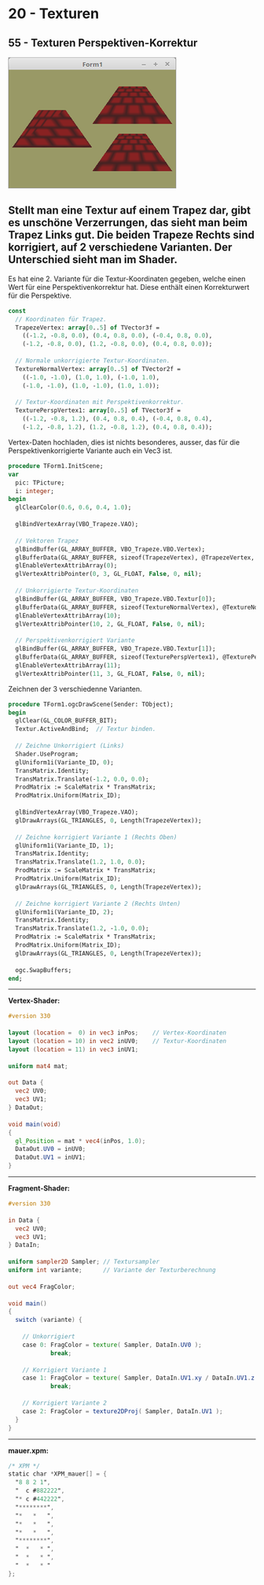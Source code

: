 # 20 - Texturen
## 55 - Texturen Perspektiven-Korrektur

![image.png](image.png)

Stellt man eine Textur auf einem Trapez dar, gibt es unschöne Verzerrungen, das sieht man beim Trapez Links gut.
Die beiden Trapeze Rechts sind korrigiert, auf 2 verschiedene Varianten. Der Unterschied sieht man im Shader.
---
Es hat eine 2. Variante für die Textur-Koordinaten gegeben, welche einen Wert für eine Perspektivenkorrektur hat.
Diese enthält einen Korrekturwert für die Perspektive.

```pascal
const
  // Koordinaten für Trapez.
  TrapezeVertex: array[0..5] of TVector3f =
    ((-1.2, -0.8, 0.0), (0.4, 0.8, 0.0), (-0.4, 0.8, 0.0),
    (-1.2, -0.8, 0.0), (1.2, -0.8, 0.0), (0.4, 0.8, 0.0));

  // Normale unkorrigierte Textur-Koordinaten.
  TextureNormalVertex: array[0..5] of TVector2f =
    ((-1.0, -1.0), (1.0, 1.0), (-1.0, 1.0),
    (-1.0, -1.0), (1.0, -1.0), (1.0, 1.0));

  // Textur-Koordinaten mit Perspektivenkorrektur.
  TexturePerspVertex1: array[0..5] of TVector3f =
    ((-1.2, -0.8, 1.2), (0.4, 0.8, 0.4), (-0.4, 0.8, 0.4),
    (-1.2, -0.8, 1.2), (1.2, -0.8, 1.2), (0.4, 0.8, 0.4));
```

Vertex-Daten hochladen, dies ist nichts besonderes, ausser, das für die Perspektivenkorrigierte Variante auch ein Vec3 ist.

```pascal
procedure TForm1.InitScene;
var
  pic: TPicture;
  i: integer;
begin
  glClearColor(0.6, 0.6, 0.4, 1.0);

  glBindVertexArray(VBO_Trapeze.VAO);

  // Vektoren Trapez
  glBindBuffer(GL_ARRAY_BUFFER, VBO_Trapeze.VBO.Vertex);
  glBufferData(GL_ARRAY_BUFFER, sizeof(TrapezeVertex), @TrapezeVertex, GL_STATIC_DRAW);
  glEnableVertexAttribArray(0);
  glVertexAttribPointer(0, 3, GL_FLOAT, False, 0, nil);

  // Unkorrigierte Textur-Koordinaten
  glBindBuffer(GL_ARRAY_BUFFER, VBO_Trapeze.VBO.Textur[0]);
  glBufferData(GL_ARRAY_BUFFER, sizeof(TextureNormalVertex), @TextureNormalVertex, GL_STATIC_DRAW);
  glEnableVertexAttribArray(10);
  glVertexAttribPointer(10, 2, GL_FLOAT, False, 0, nil);

  // Perspektivenkorrigiert Variante
  glBindBuffer(GL_ARRAY_BUFFER, VBO_Trapeze.VBO.Textur[1]);
  glBufferData(GL_ARRAY_BUFFER, sizeof(TexturePerspVertex1), @TexturePerspVertex1, GL_STATIC_DRAW);
  glEnableVertexAttribArray(11);
  glVertexAttribPointer(11, 3, GL_FLOAT, False, 0, nil);
```

Zeichnen der 3 verschiedenne Varianten.

```pascal
procedure TForm1.ogcDrawScene(Sender: TObject);
begin
  glClear(GL_COLOR_BUFFER_BIT);
  Textur.ActiveAndBind;  // Textur binden.

  // Zeichne Unkorrigiert (Links)
  Shader.UseProgram;
  glUniform1i(Variante_ID, 0);
  TransMatrix.Identity;
  TransMatrix.Translate(-1.2, 0.0, 0.0);
  ProdMatrix := ScaleMatrix * TransMatrix;
  ProdMatrix.Uniform(Matrix_ID);

  glBindVertexArray(VBO_Trapeze.VAO);
  glDrawArrays(GL_TRIANGLES, 0, Length(TrapezeVertex));

  // Zeichne korrigiert Variante 1 (Rechts Oben)
  glUniform1i(Variante_ID, 1);
  TransMatrix.Identity;
  TransMatrix.Translate(1.2, 1.0, 0.0);
  ProdMatrix := ScaleMatrix * TransMatrix;
  ProdMatrix.Uniform(Matrix_ID);
  glDrawArrays(GL_TRIANGLES, 0, Length(TrapezeVertex));

  // Zeichne korrigiert Variante 2 (Rechts Unten)
  glUniform1i(Variante_ID, 2);
  TransMatrix.Identity;
  TransMatrix.Translate(1.2, -1.0, 0.0);
  ProdMatrix := ScaleMatrix * TransMatrix;
  ProdMatrix.Uniform(Matrix_ID);
  glDrawArrays(GL_TRIANGLES, 0, Length(TrapezeVertex));

  ogc.SwapBuffers;
end;
```

---
<b>Vertex-Shader:</b>

```glsl
#version 330

layout (location =  0) in vec3 inPos;    // Vertex-Koordinaten
layout (location = 10) in vec2 inUV0;    // Textur-Koordinaten
layout (location = 11) in vec3 inUV1;

uniform mat4 mat;

out Data {
  vec2 UV0;
  vec3 UV1;
} DataOut;

void main(void)
{
  gl_Position = mat * vec4(inPos, 1.0);
  DataOut.UV0 = inUV0;
  DataOut.UV1 = inUV1;
}

```

---
<b>Fragment-Shader:</b>

```glsl
#version 330

in Data {
  vec2 UV0;
  vec3 UV1;
} DataIn;

uniform sampler2D Sampler; // Textursampler
uniform int variante;      // Variante der Texturberechnung

out vec4 FragColor;

void main()
{
  switch (variante) {

    // Unkorrigiert
    case 0: FragColor = texture( Sampler, DataIn.UV0 );
            break;

    // Korrigiert Variante 1
    case 1: FragColor = texture( Sampler, DataIn.UV1.xy / DataIn.UV1.z );
            break;

    // Korrigiert Variante 2
    case 2: FragColor = texture2DProj( Sampler, DataIn.UV1 );
  }
}

```

---
<b>mauer.xpm:</b>

```glsl
/* XPM */
static char *XPM_mauer[] = {
  "8 8 2 1",
  "  c #882222",
  "* c #442222",
  "********",
  "*   *   ",
  "*   *   ",
  "*   *   ",
  "********",
  "  *   * ",
  "  *   * ",
  "  *   * "
};

```


